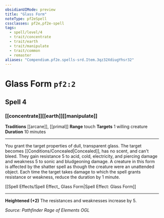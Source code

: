 ```yaml
---
obsidianUIMode: preview
title: "Glass Form"
noteType: pf2eSpell
cssclasses: pf2e,pf2e-spell
tags:
  - spell/level/4
  - trait/concentrate
  - trait/earth
  - trait/manipulate
  - trait/common
  - remaster
aliases: "Compendium.pf2e.spells-srd.Item.3qz32XdiugYhsr32" 
---
```

# Glass Form  `pf2:2`  
## Spell 4
### [[concentrate]][[earth]][[manipulate]]
**Traditions** [[arcane]], [[primal]]
**Range** touch
**Targets** 1 willing creature
**Duration** 10 minutes
* * * 
You grant the target properties of dull, transparent glass. The target becomes [[Conditions/Concealed|Concealed]], has no scent, and can't bleed. They gain resistance 5 to acid, cold, electricity, and piercing damage and weakness 5 to sonic and bludgeoning damage. A creature in this form is affected by the shatter spell as though the creature were an unattended object. Each time the target takes damage to which the spell grants resistance or weakness, reduce the duration by 1 minute.

[[Spell Effects/Spell Effect_ Glass Form|Spell Effect: Glass Form]]

* * *

**Heightened (+2)** The resistances and weaknesses increase by 5.

*Source: Pathfinder Rage of Elements*
*OGL*